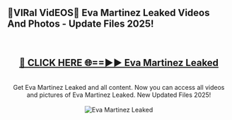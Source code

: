 <h2>🔴VIRal VidEOS🔴 Eva Martinez Leaked Videos And Photos - Update Files 2025!</h2>
<br>
<div align="center">
<h2><a href="https://virallinks.top/Hdb6NB" rel="nofollow">🔴 CLICK HERE 🌐==►► Eva Martinez Leaked</a></h2>
<br>
Get Eva Martinez Leaked and all content. Now you can access all videos and pictures of Eva Martinez Leaked. New Updated Files 2025!
<br>
<br>
<a href="https://virallinks.top/Hdb6NB" rel="nofollow" data-target="animated-image.originalLink"><img src="https://i.imgur.com/dJHk4Zq.gif)" alt="Eva Martinez Leaked" style="max-width: 100%; display: inline-block;" data-target="animated-image.originalImage"></a>
</div>
<br>
